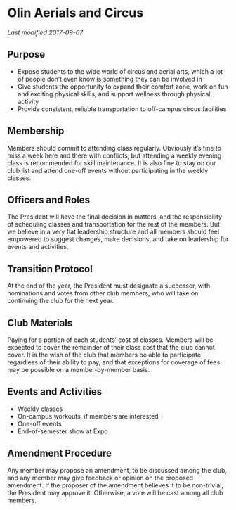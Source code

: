 # Olin Aerials and Circus
*Last modified 2017-09-07*

## Purpose
- Expose students to the wide world of circus and aerial arts, which a lot of people don’t even know is something they can be involved in
- Give students the opportunity to expand their comfort zone, work on fun and exciting physical skills, and support wellness through physical activity
- Provide consistent, reliable transportation to off-campus circus facilities

## Membership
Members should commit to attending class regularly. Obviously it’s fine to miss a week here and there with conflicts, but attending a weekly evening class is recommended for skill maintenance. It is also fine to stay on our club list and attend one-off events without participating in the weekly classes.

## Officers and Roles
The President will have the final decision in matters, and the responsibility of scheduling classes and transportation for the rest of the members.  But we believe in a very flat leadership structure and all members should feel empowered to suggest changes, make decisions, and take on leadership for events and activities.

## Transition Protocol
At the end of the year, the President must designate a successor, with nominations and votes from other club members, who will take on continuing the club for the next year.

## Club Materials
Paying for a portion of each students’ cost of classes.  Members will be expected to cover the remainder of their class cost that the club cannot cover.  It is the wish of the club that members be able to participate regardless of their ability to pay, and that exceptions for coverage of fees may be possible on a member-by-member basis.

## Events and Activities
- Weekly classes
- On-campus workouts, if members are interested
- One-off events
- End-of-semester show at Expo

## Amendment Procedure
Any member may propose an amendment, to be discussed among the club, and any member may give feedback or opinion on the proposed amendment.  If the proposer of the amendment believes it to be non-trivial, the President may approve it.  Otherwise, a vote will be cast among all club members.
